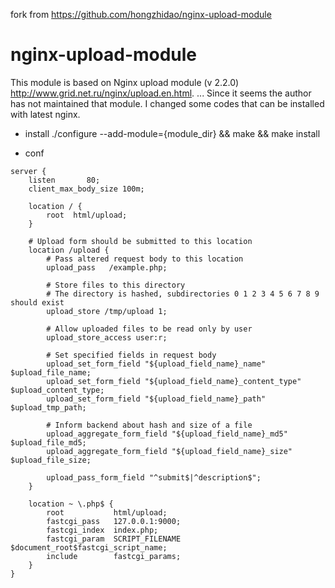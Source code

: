 
fork from https://github.com/hongzhidao/nginx-upload-module

nginx-upload-module
===================

This module is based on Nginx upload module (v 2.2.0) http://www.grid.net.ru/nginx/upload.en.html. ...
Since it seems the author has not maintained that module. I changed some codes that can be installed with latest nginx.

- install
./configure --add-module={module_dir} && make && make install

- conf
```
server {
    listen       80;
    client_max_body_size 100m;

    location / {
        root  html/upload;
    }

    # Upload form should be submitted to this location
    location /upload {
        # Pass altered request body to this location
        upload_pass   /example.php;

        # Store files to this directory
        # The directory is hashed, subdirectories 0 1 2 3 4 5 6 7 8 9 should exist
        upload_store /tmp/upload 1;

        # Allow uploaded files to be read only by user
        upload_store_access user:r;

        # Set specified fields in request body
        upload_set_form_field "${upload_field_name}_name" $upload_file_name;
        upload_set_form_field "${upload_field_name}_content_type" $upload_content_type;
        upload_set_form_field "${upload_field_name}_path" $upload_tmp_path;

        # Inform backend about hash and size of a file
        upload_aggregate_form_field "${upload_field_name}_md5" $upload_file_md5;
        upload_aggregate_form_field "${upload_field_name}_size" $upload_file_size;

        upload_pass_form_field "^submit$|^description$";
    }

    location ~ \.php$ {
        root           html/upload;
        fastcgi_pass   127.0.0.1:9000;
        fastcgi_index  index.php;
        fastcgi_param  SCRIPT_FILENAME  $document_root$fastcgi_script_name;
        include        fastcgi_params;
    }
}
```
